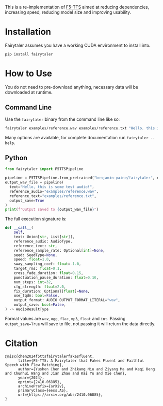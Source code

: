 This is a re-implementation of [F5-TTS](https://github.com/SWivid/F5-TTS) aimed at reducing dependencies, increasing speed, reducing model size and improving usability.

# Installation

Fairytaler assumes you have a working CUDA environment to install into.

```
pip install fairytaler
```

# How to Use

You do not need to pre-download anything, necessary data will be downloaded at runtime.

## Command Line

Use the `fairytaler` binary from the command line like so:

```sh
fairytaler examples/reference.wav examples/reference.txt "Hello, this is some test audio!"
```

Many options are available, for complete documentation run `fairytaler --help`.

## Python

```py
from fairytaler import F5TTSPipeline

pipeline = F5TTSPipeline.from_pretrained("benjamin-paine/fairytaler", device="auto")
output_wav_file = pipeline(
  text="Hello, this is some test audio!",
  reference_audio="examples/reference.wav",
  reference_text="examples/reference.txt",
  output_save=True
)
print(f"Output saved to {output_wav_file}")
```

The full execution signature is:

```py
def __call__(
    self,
    text: Union[str, List[str]],
    reference_audio: AudioType,
    reference_text: str,
    reference_sample_rate: Optional[int]=None,
    seed: SeedType=None,
    speed: float=1.0,
    sway_sampling_coef: float=-1.0,
    target_rms: float=0.1,
    cross_fade_duration: float=0.15,
    punctuation_pause_duration: float=0.10,
    num_steps: int=32,
    cfg_strength: float=2.0,
    fix_duration: Optional[float]=None,
    use_tqdm: bool=False,
    output_format: AUDIO_OUTPUT_FORMAT_LITERAL="wav",
    output_save: bool=False,
) -> AudioResultType
```

Format values are `wav`, `ogg`, `flac`, `mp3`, `float` and `int`. Passing `output_save=True` will save to file, not passing it will return the data directly.

# Citation

```
@misc{chen2024f5ttsfairytalerfakesfluent,
      title={F5-TTS: A Fairytaler that Fakes Fluent and Faithful Speech with Flow Matching}, 
      author={Yushen Chen and Zhikang Niu and Ziyang Ma and Keqi Deng and Chunhui Wang and Jian Zhao and Kai Yu and Xie Chen},
      year={2024},
      eprint={2410.06885},
      archivePrefix={arXiv},
      primaryClass={eess.AS},
      url={https://arxiv.org/abs/2410.06885}, 
}
```
